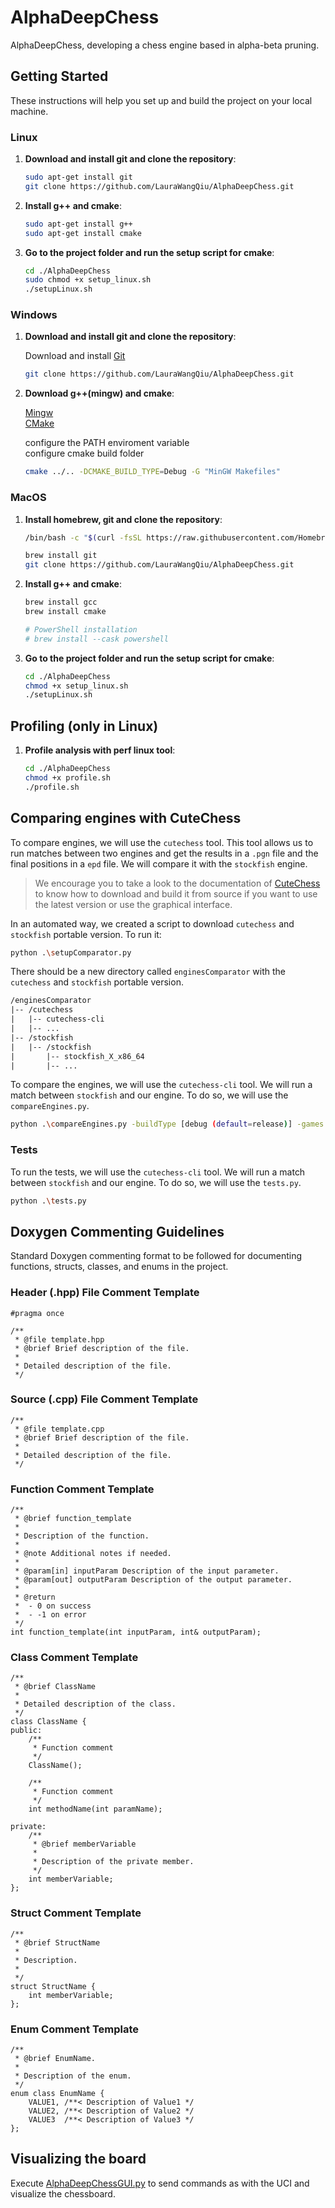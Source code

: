 # AlphaDeepChess

AlphaDeepChess, developing a chess engine based in alpha-beta pruning.

## Getting Started

These instructions will help you set up and build the project on your local machine.

### Linux

1. **Download and install git and clone the repository**:

    ```bash
    sudo apt-get install git
    git clone https://github.com/LauraWangQiu/AlphaDeepChess.git
    ```

2. **Install g++ and cmake**:

    ```bash
    sudo apt-get install g++
    sudo apt-get install cmake
    ```

3. **Go to the project folder and run the setup script for cmake**:

    ```bash
    cd ./AlphaDeepChess
    sudo chmod +x setup_linux.sh
    ./setupLinux.sh
    ```

### Windows

1. **Download and install git and clone the repository**:

    Download and install [Git](https://git-scm.com/downloads/win)

    ```bash
    git clone https://github.com/LauraWangQiu/AlphaDeepChess.git
    ```

2. **Download g++(mingw) and cmake**:

    [Mingw](https://www.mingw-w64.org/downloads/)  
    [CMake](https://cmake.org/download/)  

    configure the PATH enviroment variable  
    configure cmake build folder

    ```bash
    cmake ../.. -DCMAKE_BUILD_TYPE=Debug -G "MinGW Makefiles"
    ```

### MacOS

1. **Install homebrew, git and clone the repository**:

    ```bash
    /bin/bash -c "$(curl -fsSL https://raw.githubusercontent.com/Homebrew/install/HEAD/install.sh)"

    brew install git
    git clone https://github.com/LauraWangQiu/AlphaDeepChess.git
    ```

2. **Install g++ and cmake**:

    ```bash
    brew install gcc
    brew install cmake

    # PowerShell installation
    # brew install --cask powershell
    ```

3. **Go to the project folder and run the setup script for cmake**:

    ```bash
    cd ./AlphaDeepChess
    chmod +x setup_linux.sh
    ./setupLinux.sh
    ```

## Profiling (only in Linux)

1. **Profile analysis with perf linux tool**:

    ```bash
    cd ./AlphaDeepChess
    chmod +x profile.sh
    ./profile.sh
    ```

## Comparing engines with CuteChess

To compare engines, we will use the `cutechess` tool. This tool allows us to run matches between two engines and get the results in a `.pgn` file and the final positions in a `epd` file. We will compare it with the `stockfish` engine.

> We encourage you to take a look to the documentation of [CuteChess](https://github.com/cutechess/cutechess/wiki/Building-from-source) to know how to download and build it from source if you want to use the latest version or use the graphical interface.

In an automated way, we created a script to download `cutechess` and `stockfish` portable version. To run it:

```bash
python .\setupComparator.py
```

There should be a new directory called `enginesComparator` with the `cutechess` and `stockfish` portable version.

```txt
/enginesComparator
|-- /cutechess
|   |-- cutechess-cli
|   |-- ...
|-- /stockfish
|   |-- /stockfish
|       |-- stockfish_X_x86_64
|       |-- ...
```

To compare the engines, we will use the `cutechess-cli` tool. We will run a match between `stockfish` and our engine. To do so, we will use the `compareEngines.py`.

```bash
python .\compareEngines.py -buildType [debug (default=release)] -games [num_games (default=10)] -tc [time_control (default=INF)] -st [search_time (default=INF)] -timemargin [time_margin (default=500ms)] -depth [depth (default=INF)] -concurrency [concurrency (default=0)]
```

### Tests

To run the tests, we will use the `cutechess-cli` tool. We will run a match between `stockfish` and our engine. To do so, we will use the `tests.py`.

```bash
python .\tests.py
```

## Doxygen Commenting Guidelines

Standard Doxygen commenting format to be followed for documenting functions, structs, classes, and enums in the project.

### Header (.hpp) File Comment Template

```
#pragma once

/**
 * @file template.hpp
 * @brief Brief description of the file.
 *
 * Detailed description of the file.
 */
```

### Source (.cpp) File Comment Template

```
/**
 * @file template.cpp
 * @brief Brief description of the file.
 *
 * Detailed description of the file.
 */
```

### Function Comment Template

```
/**
 * @brief function_template
 *
 * Description of the function.
 *  
 * @note Additional notes if needed.
 * 
 * @param[in] inputParam Description of the input parameter.
 * @param[out] outputParam Description of the output parameter.
 *
 * @return
 *  - 0 on success
 *  - -1 on error
 */
int function_template(int inputParam, int& outputParam);
```

### Class Comment Template

```
/**
 * @brief ClassName
 *
 * Detailed description of the class.
 */
class ClassName {
public:
    /**
     * Function comment
     */
    ClassName();

    /**
     * Function comment
     */
    int methodName(int paramName);

private:
    /**
     * @brief memberVariable
     * 
     * Description of the private member.
     */
    int memberVariable;
};
```

### Struct Comment Template

```
/**
 * @brief StructName
 *
 * Description.
 * 
 */
struct StructName {
    int memberVariable;
};
```

### Enum Comment Template

```
/**
 * @brief EnumName.
 *
 * Description of the enum.
 */
enum class EnumName {
    VALUE1, /**< Description of Value1 */
    VALUE2, /**< Description of Value2 */
    VALUE3  /**< Description of Value3 */
};
```

## Visualizing the board

Execute [AlphaDeepChessGUI.py](AlphaDeepChessGUI.py) to send commands as with the UCI and visualize the chessboard.
